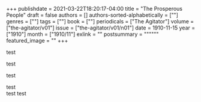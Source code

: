 +++
publishdate = 2021-03-22T18:20:17-04:00
title = "The Prosperous People"
draft = false
authors = []
authors-sorted-alphabetically = [""]
genres = [""]
tags = [""]
book = [""]
periodicals = ["The Agitator"]
volume = ["the-agitator/v01"]
issue = ["the-agitator/v01/n01"]
date = 1910-11-15
year = ["1910"]
month = ["1910/11"]
exlink = ""
postsummary = """"""
featured_image = ""
+++

test

test

test

test  
test
test